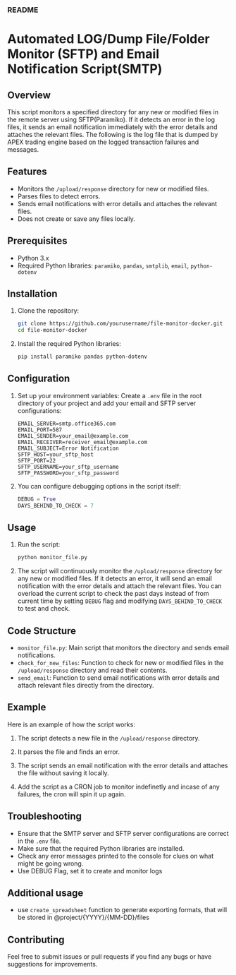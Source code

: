 ### README

# Automated LOG/Dump File/Folder Monitor (SFTP) and Email Notification Script(SMTP)

## Overview
This script monitors a specified directory for any new or modified files in the remote server using SFTP(Paramiko). If it detects an error in the log files, it sends an email notification immediately with the error details and attaches the relevant files. The following is the log file that is dumped by APEX trading engine based on the logged transaction failures and messages. 

## Features
- Monitors the `/upload/response` directory for new or modified files.
- Parses files to detect errors.
- Sends email notifications with error details and attaches the relevant files.
- Does not create or save any files locally.

## Prerequisites
- Python 3.x
- Required Python libraries: `paramiko`, `pandas`, `smtplib`, `email`, `python-dotenv`

## Installation
1. Clone the repository:
    ```bash
    git clone https://github.com/yourusername/file-monitor-docker.git
    cd file-monitor-docker
    ```

2. Install the required Python libraries:
    ```bash
    pip install paramiko pandas python-dotenv
    ```

## Configuration
1. Set up your environment variables:
    Create a `.env` file in the root directory of your project and add your email and SFTP server configurations:
    
    ```
    EMAIL_SERVER=smtp.office365.com
    EMAIL_PORT=587
    EMAIL_SENDER=your_email@example.com
    EMAIL_RECEIVER=receiver_email@example.com
    EMAIL_SUBJECT=Error Notification
    SFTP_HOST=your_sftp_host
    SFTP_PORT=22
    SFTP_USERNAME=your_sftp_username
    SFTP_PASSWORD=your_sftp_password
    ```

2. You can configure debugging options in the script itself:
    ```python
    DEBUG = True
    DAYS_BEHIND_TO_CHECK = 7
    ```

## Usage
1. Run the script:
    ```bash
    python monitor_file.py
    ```

2. The script will continuously monitor the `/upload/response` directory for any new or modified files. If it detects an error, it will send an email notification with the error details and attach the relevant files. You can overload the current script to check the past days instead of from current time by setting `DEBUG` flag and modifying `DAYS_BEHIND_TO_CHECK` to test and check. 

## Code Structure
- `monitor_file.py`: Main script that monitors the directory and sends email notifications.
- `check_for_new_files`: Function to check for new or modified files in the `/upload/response` directory and read their contents.
- `send_email`: Function to send email notifications with error details and attach relevant files directly from the directory.

## Example
Here is an example of how the script works:
1. The script detects a new file in the `/upload/response` directory.
2. It parses the file and finds an error.
3. The script sends an email notification with the error details and attaches the file without saving it locally.

3. Add the script as a CRON job to monitor indefinetly and incase of any failures, the cron will spin it up again. 

## Troubleshooting
- Ensure that the SMTP server and SFTP server configurations are correct in the `.env` file.
- Make sure that the required Python libraries are installed.
- Check any error messages printed to the console for clues on what might be going wrong.
- Use DEBUG Flag, set it to create and monitor logs 

## Additional usage 
- use `create_spreadsheet` function to generate exporting formats, that will be stored in @project/{YYYY}/{MM-DD}/files

## Contributing
Feel free to submit issues or pull requests if you find any bugs or have suggestions for improvements.

